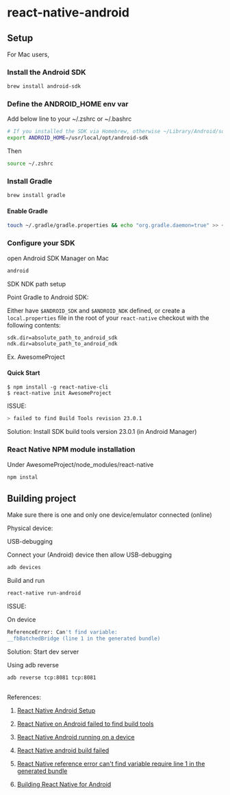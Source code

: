 # react-native-android

## Setup

For Mac users,

### Install the Android SDK

```bash
brew install android-sdk
```

### Define the ANDROID\_HOME env var

Add below line to your ~/.zshrc or ~/.bashrc

```bash
# If you installed the SDK via Homebrew, otherwise ~/Library/Android/sdk
export ANDROID_HOME=/usr/local/opt/android-sdk
```

Then

```bash
source ~/.zshrc
```

### Install Gradle

```bash
brew install gradle
```

#### Enable Gradle

```bash
touch ~/.gradle/gradle.properties && echo "org.gradle.daemon=true" >> ~/.gradle/gradle.properties
```

### Configure your SDK

open Android SDK Manager on Mac

```bash
android
```

SDK NDK path setup

Point Gradle to Android SDK: 

Either have ```$ANDROID_SDK``` and ```$ANDROID_NDK``` defined, or create a ```local.properties``` file in the root of your ```react-native``` checkout with the following contents:
```bash
sdk.dir=absolute_path_to_android_sdk
ndk.dir=absolute_path_to_android_ndk
```

Ex. AwesomeProject

#### Quick Start

```
$ npm install -g react-native-cli
$ react-native init AwesomeProject
```

ISSUE:
```bash
> failed to find Build Tools revision 23.0.1
```

Solution:
Install SDK build tools version 23.0.1 (in Android Manager)

### React Native NPM module installation
Under AwesomeProject/node_modules/react-native

```bash
npm instal
```

## Building project

Make sure there is one and only one device/emulator connected (online)

Physical device:

USB-debugging

Connect your (Android) device then allow USB-debugging

```bash
adb devices
```

Build and run
```bash
react-native run-android
```

ISSUE:

On device 
```bash
ReferenceError: Can't find variable:
__fbBatchedBridge (line 1 in the generated bundle)
```

Solution:
Start dev server

Using adb reverse

```bash
adb reverse tcp:8081 tcp:8081
```


## 

References: 

1. [React Native Android Setup](http://facebook.github.io/react-native/docs/android-setup.html)

2. [React Native on Android failed to find build tools](http://stackoverflow.com/questions/33155087/react-native-on-android-failed-to-find-build-tools)

3. [React Native Android running on a device](http://facebook.github.io/react-native/docs/running-on-device-android.html#content)

4. [React Native android build failed](http://stackoverflow.com/questions/32634352/react-native-android-build-failed)

5. [React Native reference error can't find variable require line 1 in the generated bundle
](http://stackoverflow.com/questions/33911453/react-native-referenceerror-cant-find-variable-require-line-1-in-the-genera)

6. [Building React Native for Android](https://github.com/facebook/react-native/blob/master/ReactAndroid/README.md)
